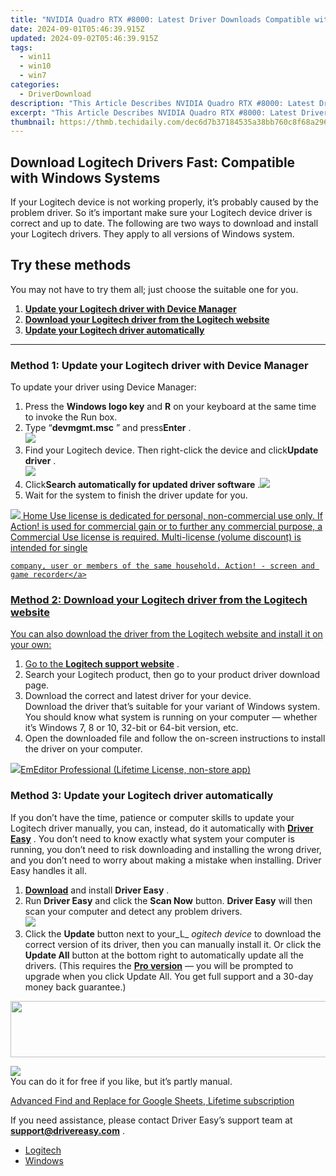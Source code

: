 ```yaml
---
title: "NVIDIA Quadro RTX #8000: Latest Driver Downloads Compatible with Windows 7/8/10"
date: 2024-09-01T05:46:39.915Z
updated: 2024-09-02T05:46:39.915Z
tags:
  - win11
  - win10
  - win7
categories:
  - DriverDownload
description: "This Article Describes NVIDIA Quadro RTX #8000: Latest Driver Downloads Compatible with Windows 7/8/10"
excerpt: "This Article Describes NVIDIA Quadro RTX #8000: Latest Driver Downloads Compatible with Windows 7/8/10"
thumbnail: https://thmb.techidaily.com/dec6d7b37184535a38bb760c8f68a296f6e3b58ddf3c516e8b89cc8c9c1d5757.jpg
---
```


## Download Logitech Drivers Fast: Compatible with Windows Systems

If your Logitech device is not working properly, it’s probably caused by the problem driver. So it’s important make sure your Logitech device driver is correct and up to date. The following are two ways to download and install your Logitech drivers. They apply to all versions of Windows system.

## Try these methods

You may not have to try them all; just choose the suitable one for you.

1. [**Update your Logitech driver with Device Manager**](https://tools.techidaily.com/drivereasy/download/)
2. [**Download your Logitech driver from the Logitech website**](https://tools.techidaily.com/drivereasy/download/)
3. [**Update your Logitech driver automatically**](https://tools.techidaily.com/drivereasy/download/)

---

### Method 1: Update your Logitech driver with Device Manager

To update your driver using Device Manager:

1. Press the **Windows logo key** and **R** on your keyboard at the same time to invoke the Run box.
2. Type “**devmgmt.msc** ” and press**Enter** .  
![](https://images.drivereasy.com/wp-content/uploads/2018/12/img_5c1236ba82cd2.png)
3. Find your Logitech device. Then right-click the device and click**Update driver** .  
![](https://images.drivereasy.com/wp-content/uploads/2018/12/img_5c12391c4150d.jpg)
4. Click**Search automatically for updated driver software** .![](https://images.drivereasy.com/wp-content/uploads/2018/12/img_5c12388b6b361.jpg)
5. Wait for the system to finish the driver update for you.

<!-- affiliate ads begin -->
<a href="https://checkout.mirillis.com/order/checkout.php?PRODS=4704640&QTY=1&AFFILIATE=108875&CART=1"> <img src="https://secure.avangate.com/images/merchant/547a5a56d43f6d40f9a6a2f76501d013/products/1_mirillis_action_boxshot_store_1x.jpg" border="0">
	Home Use license is dedicated for personal, non-commercial use only. 
	If Action! is used for commercial gain or to further any commercial purpose, 
	a Commercial Use license is required. Multi-license (volume discount) is intended for single 
 
	company, user or members of the same household. Action! - screen and game recorder</a>
<!-- affiliate ads end -->
### Method 2: Download your Logitech driver from the Logitech website

 You can also download the driver from the Logitech website and install it on your own:

1. Go to the **[Logitech support website](http://support.logitech.com/en%5Fus/home)**  .
2. Search your Logitech product, then go to your product driver download page.
3. Download the correct and latest driver for your device.  
 Download the driver that’s suitable for your variant of Windows system. You should know what system is running on your computer — whether it’s Windows 7, 8 or 10, 32-bit or 64-bit version, etc.
4. Open the downloaded file and follow the on-screen instructions to install the driver on your computer.

<!-- affiliate ads begin -->
<a href="https://shop.emeditor.com/order/checkout.php?PRODS=4631722&QTY=1&AFFILIATE=108875&CART=1"><img src="https://www.emeditor.com/wp-content/uploads/2023/05/frontpage2-2048x588.webp" border="0">EmEditor Professional (Lifetime License, non-store app)</a>
<!-- affiliate ads end -->
### Method 3: Update your Logitech driver automatically

 If you don’t have the time, patience or computer skills to update your Logitech driver manually, you can, instead, do it automatically with **[Driver Easy](https://tools.techidaily.com/drivereasy/download/)**  . You don’t need to know exactly what system your computer is running, you don’t need to risk downloading and installing the wrong driver, and you don’t need to worry about making a mistake when installing. Driver Easy handles it all.

1. [**Download**](https://tools.techidaily.com/drivereasy/download/) and install **Driver Easy** .
2. Run **Driver Easy** and click the **Scan Now** button. **Driver Easy**  will then scan your computer and detect any problem drivers.  
![](https://images.drivereasy.com/wp-content/uploads/2018/10/img_5bd0366bd75a4.jpg)
3. Click the **Update**  button next to your_L_ _ogitech device_ to download the correct version of its driver, then you can manually install it. Or click the **Update All**  button at the bottom right to automatically update all the drivers. (This requires the **[Pro version](https://tools.techidaily.com/drivereasy/download/)**  — you will be prompted to upgrade when you click Update All. You get full support and a 30-day money back guarantee.)  
<!-- affiliate ads begin -->
<a href="https://natural-cycles.sjv.io/c/5597632/2072200/17885" target="_top" id="2072200"><img src="//a.impactradius-go.com/display-ad/17885-2072200" border="0" alt="" width="728" height="90"/></a><img height="0" width="0" src="https://imp.pxf.io/i/5597632/2072200/17885" style="position:absolute;visibility:hidden;" border="0" />
<!-- affiliate ads end -->
![](https://images.drivereasy.com/wp-content/uploads/2018/12/img_5c123b354cfcd.jpg)  
 You can do it for free if you like, but it’s partly manual.
<!-- affiliate ads begin -->
<a href="https://secure.2checkout.com/order/checkout.php?PRODS=4729642&QTY=1&AFFILIATE=108875&CART=1">Advanced Find and Replace for Google Sheets, Lifetime subscription</a>
<!-- affiliate ads end -->

 If you need assistance, please contact Driver Easy’s support team at **[support@drivereasy.com](https://tools.techidaily.com/drivereasy/download/)**  .

* [Logitech](https://tools.techidaily.com/drivereasy/download/)
* [Windows](https://tools.techidaily.com/drivereasy/download/)

<ins class="adsbygoogle"
     style="display:block"
     data-ad-format="autorelaxed"
     data-ad-client="ca-pub-7571918770474297"
     data-ad-slot="1223367746"></ins>



<ins class="adsbygoogle"
     style="display:block"
     data-ad-client="ca-pub-7571918770474297"
     data-ad-slot="8358498916"
     data-ad-format="auto"
     data-full-width-responsive="true"></ins>


